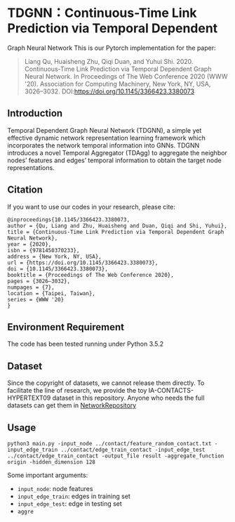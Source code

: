 # TDGNN：Continuous-Time Link Prediction via Temporal Dependent
Graph Neural Network
This is our Pytorch implementation for the paper:

> Liang Qu, Huaisheng Zhu, Qiqi Duan, and Yuhui Shi. 2020. Continuous-Time Link Prediction via Temporal Dependent Graph Neural Network. In Proceedings of The Web Conference 2020 (WWW '20). Association for Computing Machinery, New York, NY, USA, 3026–3032. DOI:https://doi.org/10.1145/3366423.3380073

## Introduction

Temporal Dependent Graph Neural Network (TDGNN), a simple yet effective dynamic network representation learning framework which incorporates the network temporal information into GNNs. TDGNN introduces a novel Temporal Aggregator (TDAgg) to aggregate the neighbor nodes’ features and edges’ temporal information to obtain the target node representations.

## Citation

If you want to use our codes in your research, please cite:

``` 
@inproceedings{10.1145/3366423.3380073,
author = {Qu, Liang and Zhu, Huaisheng and Duan, Qiqi and Shi, Yuhui},
title = {Continuous-Time Link Prediction via Temporal Dependent Graph Neural Network},
year = {2020},
isbn = {9781450370233},
address = {New York, NY, USA},
url = {https://doi.org/10.1145/3366423.3380073},
doi = {10.1145/3366423.3380073},
booktitle = {Proceedings of The Web Conference 2020},
pages = {3026–3032},
numpages = {7},
location = {Taipei, Taiwan},
series = {WWW '20}
}
```

## Environment Requirement

The code has been tested running under Python 3.5.2



## Dataset

Since the copyright of datasets, we cannot release them directly. To facilitate the line of research, we provide the toy IA-CONTACTS-HYPERTEXT09 dataset in this repository. Anyone who needs the full datasets can get them in [NetworkRepository](http://networkrepository.com/)

## Usage

``` 
python3 main.py -input_node ../contact/feature_random_contact.txt -input_edge_train ../contact/edge_train_contact -input_edge_test ../contact/edge_train_contact -output_file result -aggregate_function origin -hidden_dimension 128
```

Some important arguments:

- `input_node`: node features
- `input_edge_train`: edges in training set
- `input_edge_test`: edge in testing set
- `aggre`

